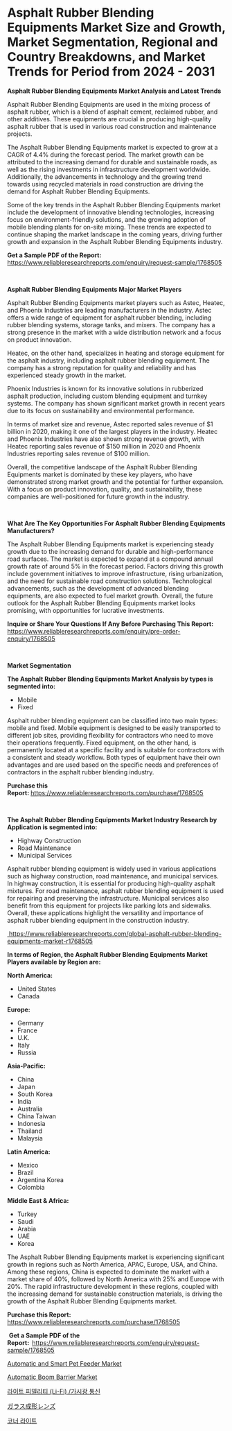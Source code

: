 <p><h1>Asphalt Rubber Blending Equipments Market Size and Growth, Market Segmentation, Regional and Country Breakdowns, and Market Trends for Period from 2024 -  2031</h1></p><p><strong>Asphalt Rubber Blending Equipments Market Analysis and Latest Trends</strong></p>
<p><p>Asphalt Rubber Blending Equipments are used in the mixing process of asphalt rubber, which is a blend of asphalt cement, reclaimed rubber, and other additives. These equipments are crucial in producing high-quality asphalt rubber that is used in various road construction and maintenance projects.</p><p>The Asphalt Rubber Blending Equipments market is expected to grow at a CAGR of 4.4% during the forecast period. The market growth can be attributed to the increasing demand for durable and sustainable roads, as well as the rising investments in infrastructure development worldwide. Additionally, the advancements in technology and the growing trend towards using recycled materials in road construction are driving the demand for Asphalt Rubber Blending Equipments.</p><p>Some of the key trends in the Asphalt Rubber Blending Equipments market include the development of innovative blending technologies, increasing focus on environment-friendly solutions, and the growing adoption of mobile blending plants for on-site mixing. These trends are expected to continue shaping the market landscape in the coming years, driving further growth and expansion in the Asphalt Rubber Blending Equipments industry.</p></p>
<p><strong>Get a Sample PDF of the Report:&nbsp;</strong> <a href="https://www.reliableresearchreports.com/enquiry/request-sample/1768505">https://www.reliableresearchreports.com/enquiry/request-sample/1768505</a></p>
<p>&nbsp;</p>
<p><strong>Asphalt Rubber Blending Equipments Major Market Players</strong></p>
<p><p>Asphalt Rubber Blending Equipments market players such as Astec, Heatec, and Phoenix Industries are leading manufacturers in the industry. Astec offers a wide range of equipment for asphalt rubber blending, including rubber blending systems, storage tanks, and mixers. The company has a strong presence in the market with a wide distribution network and a focus on product innovation.</p><p>Heatec, on the other hand, specializes in heating and storage equipment for the asphalt industry, including asphalt rubber blending equipment. The company has a strong reputation for quality and reliability and has experienced steady growth in the market.</p><p>Phoenix Industries is known for its innovative solutions in rubberized asphalt production, including custom blending equipment and turnkey systems. The company has shown significant market growth in recent years due to its focus on sustainability and environmental performance.</p><p>In terms of market size and revenue, Astec reported sales revenue of $1 billion in 2020, making it one of the largest players in the industry. Heatec and Phoenix Industries have also shown strong revenue growth, with Heatec reporting sales revenue of $150 million in 2020 and Phoenix Industries reporting sales revenue of $100 million.</p><p>Overall, the competitive landscape of the Asphalt Rubber Blending Equipments market is dominated by these key players, who have demonstrated strong market growth and the potential for further expansion. With a focus on product innovation, quality, and sustainability, these companies are well-positioned for future growth in the industry.</p></p>
<p>&nbsp;</p>
<p><strong>What Are The Key Opportunities For Asphalt Rubber Blending Equipments Manufacturers?</strong></p>
<p><p>The Asphalt Rubber Blending Equipments market is experiencing steady growth due to the increasing demand for durable and high-performance road surfaces. The market is expected to expand at a compound annual growth rate of around 5% in the forecast period. Factors driving this growth include government initiatives to improve infrastructure, rising urbanization, and the need for sustainable road construction solutions. Technological advancements, such as the development of advanced blending equipments, are also expected to fuel market growth. Overall, the future outlook for the Asphalt Rubber Blending Equipments market looks promising, with opportunities for lucrative investments.</p></p>
<p><strong>Inquire or Share Your Questions If Any Before Purchasing This Report:</strong> <a href="https://www.reliableresearchreports.com/enquiry/pre-order-enquiry/1768505">https://www.reliableresearchreports.com/enquiry/pre-order-enquiry/1768505</a></p>
<p>&nbsp;</p>
<p><strong>Market Segmentation</strong></p>
<p><strong>The Asphalt Rubber Blending Equipments Market Analysis by types is segmented into:</strong></p>
<p><ul><li>Mobile</li><li>Fixed</li></ul></p>
<p><p>Asphalt rubber blending equipment can be classified into two main types: mobile and fixed. Mobile equipment is designed to be easily transported to different job sites, providing flexibility for contractors who need to move their operations frequently. Fixed equipment, on the other hand, is permanently located at a specific facility and is suitable for contractors with a consistent and steady workflow. Both types of equipment have their own advantages and are used based on the specific needs and preferences of contractors in the asphalt rubber blending industry.</p></p>
<p><strong>Purchase this Report:&nbsp;</strong><a href="https://www.reliableresearchreports.com/purchase/1768505">https://www.reliableresearchreports.com/purchase/1768505</a></p>
<p>&nbsp;</p>
<p><strong>The Asphalt Rubber Blending Equipments Market Industry Research by Application is segmented into:</strong></p>
<p><ul><li>Highway Construction</li><li>Road Maintenance</li><li>Municipal Services</li></ul></p>
<p><p>Asphalt rubber blending equipment is widely used in various applications such as highway construction, road maintenance, and municipal services. In highway construction, it is essential for producing high-quality asphalt mixtures. For road maintenance, asphalt rubber blending equipment is used for repairing and preserving the infrastructure. Municipal services also benefit from this equipment for projects like parking lots and sidewalks. Overall, these applications highlight the versatility and importance of asphalt rubber blending equipment in the construction industry.</p></p>
<p><a href="https://www.reliableresearchreports.com/global-asphalt-rubber-blending-equipments-market-r1768505">&nbsp;https://www.reliableresearchreports.com/global-asphalt-rubber-blending-equipments-market-r1768505</a></p>
<p><strong>In terms of Region, the Asphalt Rubber Blending Equipments Market Players available by Region are:</strong></p>
<p>
    <p> <strong> North America: </strong>
        <ul>
            <li>United States</li>
            <li>Canada</li>
        </ul>
        </p> 
    <p> <strong> Europe: </strong>
        <ul>
            <li>Germany</li>
            <li>France</li>
            <li>U.K.</li>
            <li>Italy</li>
            <li>Russia</li>
        </ul>
        </p> 
    <p> <strong> Asia-Pacific: </strong>
        <ul>
            <li>China</li>
            <li>Japan</li>
            <li>South Korea</li>
            <li>India</li>
            <li>Australia</li>
            <li>China Taiwan</li>
            <li>Indonesia</li>
            <li>Thailand</li>
            <li>Malaysia</li>
        </ul>
        </p> 
    <p> <strong> Latin America: </strong>
        <ul>
            <li>Mexico</li>
            <li>Brazil</li>
            <li>Argentina Korea</li>
            <li>Colombia</li>
        </ul>
        </p> 
    <p> <strong> Middle East & Africa: </strong>
        <ul>
            <li>Turkey</li>
            <li>Saudi</li>
            <li>Arabia</li>
            <li>UAE</li>
            <li>Korea</li>
        </ul>
    </p>
    </p>
<p><p>The Asphalt Rubber Blending Equipments market is experiencing significant growth in regions such as North America, APAC, Europe, USA, and China. Among these regions, China is expected to dominate the market with a market share of 40%, followed by North America with 25% and Europe with 20%. The rapid infrastructure development in these regions, coupled with the increasing demand for sustainable construction materials, is driving the growth of the Asphalt Rubber Blending Equipments market.</p></p>
<p><strong>Purchase this Report: </strong><a href="https://www.reliableresearchreports.com/purchase/1768505">https://www.reliableresearchreports.com/purchase/1768505</a></p>
<p>&nbsp;<strong>Get a Sample PDF of the Report:&nbsp;&nbsp;</strong><a href="https://www.reliableresearchreports.com/enquiry/request-sample/1768505">https://www.reliableresearchreports.com/enquiry/request-sample/1768505</a></p>
<p><strong></strong></p>
<p><p><a href="https://github.com/Hazelklievgspy6vdcsmu106w/Market-Research-Report-List-3/blob/main/automatic-and-smart-pet-feeder-market.md">Automatic and Smart Pet Feeder Market</a></p><p><a href="https://github.com/lubmix/Market-Research-Report-List-3/blob/main/automatic-boom-barrier-market.md">Automatic Boom Barrier Market</a></p><p><a href="https://github.com/Elenrrera7685/Market-Research-Report-List-2/blob/main/9499909175406.md">라이트 피델리티 (Li-Fi) /가시광 통신</a></p><p><a href="https://github.com/tubbs463/Market-Research-Report-List-1/blob/main/3028520162963.md">ガラス成形レンズ</a></p><p><a href="https://github.com/vsn7qpua81q/Market-Research-Report-List-2/blob/main/8244552175405.md">코너 라이트</a></p></p>